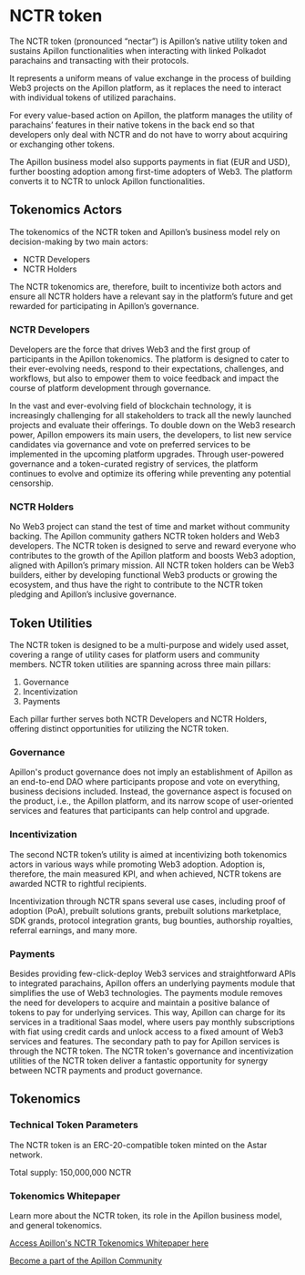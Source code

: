 # NCTR token

The NCTR token (pronounced “nectar”) is Apillon’s native utility token and sustains Apillon functionalities when interacting with linked Polkadot parachains and transacting with their protocols.

It represents a uniform means of value exchange in the process of building Web3 projects on the Apillon platform, as it replaces the need to interact with individual tokens of utilized parachains.

For every value-based action on Apillon, the platform manages the utility of parachains’ features in their native tokens in the back end so that developers only deal with NCTR and do not have to worry about acquiring or exchanging other tokens.

The Apillon business model also supports payments in fiat (EUR and USD), further boosting adoption among first-time adopters of Web3. The platform converts it to NCTR to unlock Apillon functionalities.

## Tokenomics Actors

The tokenomics of the NCTR token and Apillon’s business model rely on decision-making by two main actors:
* NCTR Developers
* NCTR Holders

The NCTR tokenomics are, therefore, built to incentivize both actors and ensure all NCTR holders have a relevant say in the platform’s future and get rewarded for participating in Apillon’s governance.

### NCTR Developers

Developers are the force that drives Web3 and the first group of participants in the Apillon tokenomics. The platform is designed to cater to their ever-evolving needs, respond to their expectations, challenges, and workflows, but also to empower them to voice feedback and impact the course of platform development through governance.

In the vast and ever-evolving field of blockchain technology, it is increasingly challenging for all stakeholders to track all the newly launched projects and evaluate their offerings. To double down on the Web3 research power, Apillon empowers its main users, the developers, to list new service candidates via governance and vote on preferred services to be implemented in the upcoming platform upgrades.
Through user-powered governance and a token-curated registry of services, the platform continues to evolve and optimize its offering while preventing any potential censorship.

### NCTR Holders

No Web3 project can stand the test of time and market without community backing. The Apillon community gathers NCTR token holders and Web3 developers.
The NCTR token is designed to serve and reward everyone who contributes to the growth of the Apillon platform and boosts Web3 adoption, aligned with Apillon’s primary mission.
All NCTR token holders can be Web3 builders, either by developing functional Web3 products or growing the ecosystem, and thus have the right to contribute to the NCTR token pledging and Apillon’s inclusive governance.

## Token Utilities

The NCTR token is designed to be a multi-purpose and widely used asset, covering a range of utility cases for platform users and community members.
NCTR token utilities are spanning across three main pillars:
1. Governance
2. Incentivization
3. Payments

Each pillar further serves both NCTR Developers and NCTR Holders, offering distinct opportunities for utilizing the NCTR token.

### Governance

Apillon's product governance does not imply an establishment of Apillon as an end-to-end DAO where participants propose and vote on everything, business decisions included.
Instead, the governance aspect is focused on the product, i.e., the Apillon platform, and its narrow scope of user-oriented services and features that participants can help control and upgrade.

### Incentivization

The second NCTR token’s utility is aimed at incentivizing both tokenomics actors in various ways while promoting Web3 adoption. Adoption is, therefore, the main measured KPI, and when achieved, NCTR tokens are awarded NCTR to rightful recipients.

Incentivization through NCTR spans several use cases, including proof of adoption (PoA), prebuilt solutions grants, prebuilt solutions marketplace, SDK grands, protocol integration grants, bug bounties, authorship royalties, referral earnings, and many more.

### Payments

Besides providing few-click-deploy Web3 services and straightforward APIs to integrated parachains, Apillon offers an underlying payments module that simplifies the use of Web3 technologies.
The payments module removes the need for developers to acquire and maintain a positive balance of tokens to pay for underlying services. This way, Apillon can charge for its services in a traditional Saas model, where users pay monthly subscriptions with fiat using credit cards and unlock access to a fixed amount of Web3 services and features.
The secondary path to pay for Apillon services is through the NCTR token.
The NCTR token's governance and incentivization utilities of the NCTR token deliver a fantastic opportunity for synergy between NCTR payments and product governance.

## Tokenomics

### Technical Token Parameters

The NCTR token is an ERC-20-compatible token minted on the Astar network.

Total supply: 150,000,000 NCTR

### Tokenomics Whitepaper

Learn more about the NCTR token, its role in the Apillon business model, and general tokenomics.

[Access Apillon's NCTR Tokenomics Whitepaper here](https://go.web3approved.com/tokenomics)

[Become a part of the Apillon Community](https://discord.gg/yX3gTw36C4)
